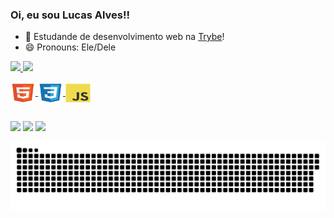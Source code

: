 ### Oi, eu sou Lucas Alves!!
- 🔭 Estudande de desenvolvimento web na [Trybe](https://www.betrybe.com/)!
- 😄 Pronouns: Ele/Dele
<div>
  <a href="https://github.com/lucasdoloh0v">
  <img height="180em" src="https://github-readme-stats.vercel.app/api?username=lucasdoloh0v&show_icons=true&theme=dark&include_all_commits=true&count_private=true"/>
  <img height="180em" src="https://github-readme-stats.vercel.app/api/top-langs/?username=lucasdoloh0v&layout=compact&langs_count=7&theme=dark"/>
</div>
<div style="display: inline_block"><br>
  <img align="center" alt="lucas-HTML" height="30" width="40" src="https://raw.githubusercontent.com/devicons/devicon/master/icons/html5/html5-original.svg">
  <img align="center" alt="lucas-CSS" height="30" width="40" src="https://raw.githubusercontent.com/devicons/devicon/master/icons/css3/css3-original.svg">
   <img align="center" alt="lucas-JS" height="30" width="40" src="https://raw.githubusercontent.com/devicons/devicon/master/icons/javascript/javascript-original.svg">
</div>
  
  ##

<div>
  <a href="https://instagram.com/ilucas_alves" target="_blank"><img src="https://img.shields.io/badge/-Instagram-%23E4405F?style=for-the-badge&logo=instagram&logoColor=white" target="_blank"></a>  
  <a href="mailto:lucasdolohov@gmail.com"><img src="https://img.shields.io/badge/-Gmail-%23333?style=for-the-badge&logo=gmail&logoColor=white" target="_blank"></a>
  <a href="https://www.linkedin.com/in/lcsalvs/" target="_blank"><img src="https://img.shields.io/badge/-LinkedIn-%230077B5?style=for-the-badge&logo=linkedin&logoColor=white" target="_blank"></a>
  
  ![Snake animation](https://github.com/lucasdoloh0v/lucasdoloh0v/blob/output/github-contribution-grid-snake.svg)
  
</div>
